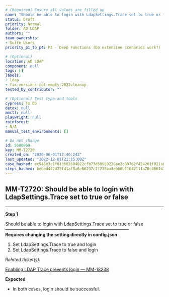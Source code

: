 ```yaml
---
# (Required) Ensure all values are filled up
name: "Should be able to login with LdapSettings.Trace set to true or false"
status: Draft
priority: Normal
folder: AD LDAP
authors: ""
team_ownership:
- Suite Users
priority_p1_to_p4: P3 - Deep Functions (Do extensive scenarios work?)

# (Optional)
location: AD LDAP
component: null
tags: []
labels:
- ldap
- fix-versions-not-empty-2022cleanup
tested_by_contributor: ""

# (Optional) Test type and tools
cypress: To Do
detox: null
mmctl: null
playwright: null
rainforest:
- N/A
manual_test_environments: []

# Do not change
id: 5600869
key: MM-T2720
created_on: "2020-06-01T17:46:24Z"
last_updated: "2022-12-01T21:15:00Z"
case_hashed: ec945e3c1f813602604022cfb73d50989228ae2c80762f424201f021a06a47579c8db29739a1f7118c777018040cb049
steps_hashed: bebad442422f41af8a6e66237c7f235ba3eb66b11642111a70c46614354f76e9cc9dd0c63a0b5b7b651a36a4fa70e847
---
```


<!-- (Auto-generated) Based on frontmatter's "key" and "name" -->

## MM-T2720: Should be able to login with LdapSettings.Trace set to true or false

---

**Step 1**

Should be able to login with LdapSettings.Trace set to true or false\
————————————————————————————\
**Requires changing the setting directly in config.json**

1. Set LdapSettings.Trace to true and login
2. Set LdapSettings.Trace to false and login

_Related ticket(s):_

[Enabling LDAP Trace prevents login — MM-18238](https://mattermost.atlassian.net/browse/MM-18238)

**Expected**

- In both cases, login should be successful.
